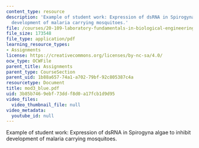 ```yaml
---
content_type: resource
description: 'Example of student work: Expression of dsRNA in Spirogyna algae to inhibit
  development of malaria carrying mosquitoes.'
file: /courses/20-109-laboratory-fundamentals-in-biological-engineering-fall-2007/3b85b7469ebf73ddf8d0a17fcb1d9d95_mod3_blue.pdf
file_size: 173548
file_type: application/pdf
learning_resource_types:
- Assignments
license: https://creativecommons.org/licenses/by-nc-sa/4.0/
ocw_type: OCWFile
parent_title: Assignments
parent_type: CourseSection
parent_uid: 1b88a657-74a1-a702-79bf-92c805387c4a
resourcetype: Document
title: mod3_blue.pdf
uid: 3b85b746-9ebf-73dd-f8d0-a17fcb1d9d95
video_files:
  video_thumbnail_file: null
video_metadata:
  youtube_id: null
---
```

Example of student work: Expression of dsRNA in Spirogyna algae to inhibit development of malaria carrying mosquitoes.